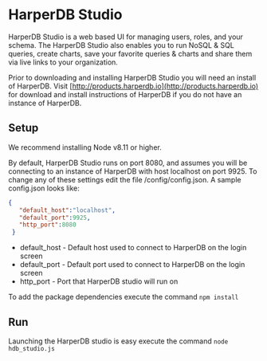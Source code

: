 # HarperDB Studio
HarperDB Studio is a web based UI for managing users, roles, and your schema.
The HarperDB Studio also enables you to run NoSQL & SQL queries, create charts, save your favorite queries & charts and share them via live links to your organization.

Prior to downloading and installing HarperDB Studio you will need an install of HarperDB.
Visit [http://products.harperdb.io](http://products.harperdb.io) for download and install instructions of HarperDB if you do not have an instance of HarperDB.

## Setup
We recommend installing Node v8.11 or higher.

By default, HarperDB Studio runs on port 8080, and assumes you will be connecting to an instance of HarperDB with host localhost on port 9925.
To change any of these settings edit the file /config/config.json. A sample config.json looks like:

```json
{
   "default_host":"localhost",
   "default_port":9925,
   "http_port":8080
 }
 ```

 * default_host - Default host used to connect to HarperDB on the login screen
 * default_port - Default port used to connect to HarperDB on the login screen
 * http_port - Port that HarperDB studio will run on
 
 To add the package dependencies execute the command `npm install`

## Run
Launching the HarperDB studio is easy execute the command `node hdb_studio.js`
